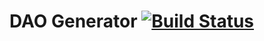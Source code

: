 # DAO Generator [![Build Status](https://travis-ci.org/dckg/daogenerator.svg?branch=master)](https://travis-ci.org/dckg/daogenerator) #
